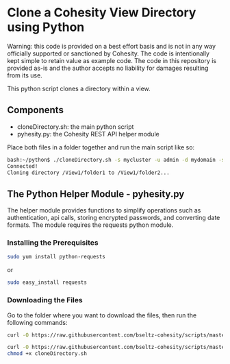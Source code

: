 # Clone a Cohesity View Directory using Python

Warning: this code is provided on a best effort basis and is not in any way officially supported or sanctioned by Cohesity. The code is intentionally kept simple to retain value as example code. The code in this repository is provided as-is and the author accepts no liability for damages resulting from its use.

This python script clones a directory within a view.

## Components

* cloneDirectory.sh: the main python script
* pyhesity.py: the Cohesity REST API helper module

Place both files in a folder together and run the main script like so:

```bash
bash:~/python$ ./cloneDirectory.sh -s mycluster -u admin -d mydomain -sp /View1/folder1 -dp /View1 -nd folder2
Connected!
Cloning directory /View1/folder1 to /View1/folder2...
```

## The Python Helper Module - pyhesity.py
The helper module provides functions to simplify operations such as authentication, api calls, storing encrypted passwords, and converting date formats. The module requires the requests python module.

### Installing the Prerequisites
```bash
sudo yum install python-requests
```
or

```bash
sudo easy_install requests
```

### Downloading the Files
Go to the folder where you want to download the files, then run the following commands:
```bash
curl -O https://raw.githubusercontent.com/bseltz-cohesity/scripts/master/python/cloneDirectory/cloneDirectory.sh

curl -O https://raw.githubusercontent.com/bseltz-cohesity/scripts/master/python/cloneDirectory/pyhesity.py
chmod +x cloneDirectory.sh
```